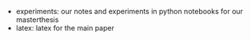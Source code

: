 - experiments: our notes and experiments in python notebooks for our masterthesis
- latex: latex for the main paper

<!-- We've created a data map using dimension reduction on text embeddings of titles, abstracts, and manual tags of our zotero collection. You can access it here: https://huggingface.co/spaces/ISIPINK/zotero_map. It may take 10 seconds to load. -->
